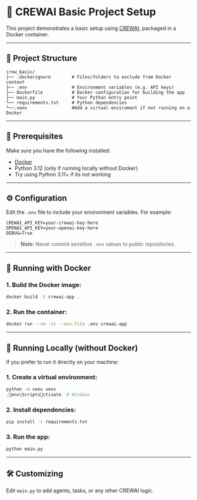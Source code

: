 
# 🚀 CREWAI Basic Project Setup

This project demonstrates a basic setup using [CREWAI](https://github.com/joaomdmoura/crewAI), packaged in a Docker container.

---

## 📁 Project Structure

```
crew_basic/
├── .dockerignore        # Files/folders to exclude from Docker context
├── .env                 # Environment variables (e.g. API keys)
├── Dockerfile           # Docker configuration for building the app
├── main.py              # Your Python entry point
└── requirements.txt     # Python dependencies
└──.venv                 #Add a virtual enviroment if not running on a Docker
```

---

## 🧱 Prerequisites

Make sure you have the following installed:

- [Docker](https://www.docker.com/)
- Python 3.12 (only if running locally without Docker)
- Try using Python 3.11+ if its not working

---

## ⚙️ Configuration

Edit the `.env` file to include your environment variables. For example:

```env
CREWAI_API_KEY=your-crewai-key-here
OPENAI_API_KEY=your-openai-key-here
DEBUG=True
```

> **Note**: Never commit sensitive `.env` values to public repositories.

---

## 🐳 Running with Docker

### 1. Build the Docker image:

```bash
docker build -t crewai-app .
```

### 2. Run the container:

```bash
docker run --rm -it --env-file .env crewai-app
```

---

## 🧪 Running Locally (without Docker)

If you prefer to run it directly on your machine:

### 1. Create a virtual environment:

```bash
python -m venv venv
.env\Scriptsctivate  # Windows
```

### 2. Install dependencies:

```bash
pip install -r requirements.txt
```

### 3. Run the app:

```bash
python main.py
```

---

## 🛠️ Customizing

Edit `main.py` to add agents, tasks, or any other CREWAI logic.
